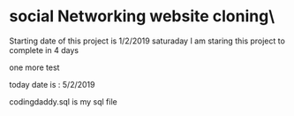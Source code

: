 # social Networking website cloning\
Starting date of this project is 1/2/2019 saturaday
I am staring this project to complete in 4 days

one more test

today date is : 5/2/2019

codingdaddy.sql is my sql file

